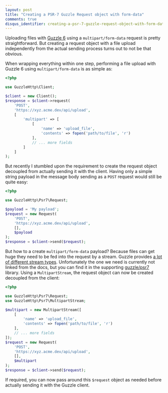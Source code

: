```yaml
---
layout: post
title: "Creating a PSR-7 Guzzle Request object with form-data"
comments: true
disqus_identifier: creating-a-psr-7-guzzle-request-object-with-form-data
---
```


Uploading files with [Guzzle 6](http://docs.guzzlephp.org/en/v6/) using a `multipart/form-data` request is pretty straightforward. But creating a request object with a file upload independently from the actual sending process turns out to not be that obvious.

When wrapping everything within one step, performing a file upload with Guzzle 6 using `multipart/form-data` is as simple as:

```php
<?php

use GuzzleHttp\Client;

$client = new Client();
$response = $client->request(
    'POST', 
    'https://xyz.acme.dev/api/upload', 
    [
        'multipart' => [
            [
                'name' => 'upload_file',
                'contents' => fopen('path/to/file', 'r')
            ],
            // ... more fields
        ]
    ]
);
```

But recently I stumbled upon the requirement to create the request object decoupled from actually sending it with the client. Having only a simple string payload in the message body sending as a `POST` request would still be quite easy:

```php
<?php

use GuzzleHttp\Psr7\Request;

$payload = 'My payload';
$request = new Request(
    'POST', 
    'https://xyz.acme.dev/api/upload', 
    [], 
    $payload
);
$response = $client->send($request);
```

But how to a create `multipart/form-data` payload? Because files can get huge they need to be fed into the request by a stream. Guzzle provides [a lot of different stream types](http://docs.guzzlephp.org/en/v6/psr7.html#streams). Unfortunately the one we need is currently not linked from the docs, but you can find it in the supporting [guzzle/psr7](https://github.com/guzzle/psr7#multipartstream) library. Using a `MultipartStream`, the request object can now be created decoupled from the client:

```php
<?php

use GuzzleHttp\Psr7\Request;
use GuzzleHttp\Psr7\MultipartStream;

$multipart = new MultipartStream([
    [
        'name' => 'upload_file',
        'contents' => fopen('path/to/file', 'r')
    ],
    // ... more fields
]);
$request = new Request(
    'POST', 
    'https://xyz.acme.dev/api/upload', 
    [], 
    $multipart
);
$response = $client->send($request);
```

If required, you can now pass around this `$request` object as needed before actually sending it with the Guzzle client.
